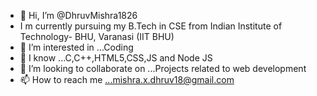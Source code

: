- 👋 Hi, I’m @DhruvMishra1826
- I m currently pursuing my B.Tech in CSE from Indian Institute of Technology- BHU, Varanasi (IIT BHU)
- 👀 I’m interested in ...Coding
- 🌱 I know ...C,C++,HTML5,CSS,JS and Node JS
- 💞️ I’m looking to collaborate on ...Projects related to web development
- 📫 How to reach me ...mishra.x.dhruv18@gmail.com

<!---
DhruvMishra1826/DhruvMishra1826 is a ✨ special ✨ repository because its `README.md` (this file) appears on your GitHub profile.
You can click the Preview link to take a look at your changes.
--->
